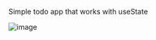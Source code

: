 Simple todo app that works with useState

![image](https://github.com/user-attachments/assets/e1f859ca-473d-478e-957d-b944e1b1e3d6)
